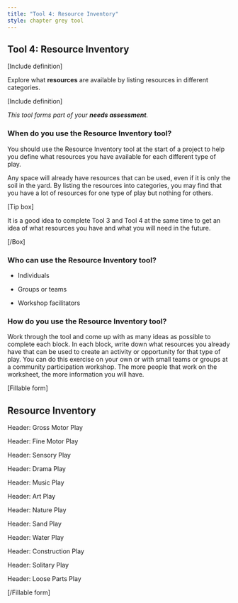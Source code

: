 ```yaml
---
title: "Tool 4: Resource Inventory"
style: chapter grey tool
---
```


## Tool 4: Resource Inventory



\[Include definition\]

Explore what **resources** are available by listing resources in different categories.



\[Include definition\]



*This tool forms part of your **needs assessment**.*



### When do you use the Resource Inventory tool?

You should use the Resource Inventory tool at the start of a project to help you define what resources you have available for each different type of play.

Any space will already have resources that can be used, even if it is only the soil in the yard. By listing the resources into categories, you may find that you have a lot of resources for one type of play but nothing for others.



\[Tip box\]

It is a good idea to complete Tool 3 and Tool 4 at the same time to get an idea of what resources you have and what you will need in the future.

\[/Box\]



### Who can use the Resource Inventory tool?

-   Individuals

-   Groups or teams

-   Workshop facilitators



### How do you use the Resource Inventory tool?

Work through the tool and come up with as many ideas as possible to complete each block. In each block, write down what resources you already have that can be used to create an activity or opportunity for that type of play. You can do this exercise on your own or with small teams or groups at a community participation workshop. The more people that work on the worksheet, the more information you will have.



\[Fillable form\]

## Resource Inventory



Header: Gross Motor Play



Header: Fine Motor Play



Header: Sensory Play



Header: Drama Play



Header: Music Play



Header: Art Play



Header: Nature Play



Header: Sand Play



Header: Water Play



Header: Construction Play



Header: Solitary Play



Header: Loose Parts Play



\[/Fillable form\]